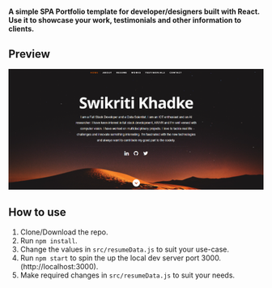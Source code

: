 

#### A simple SPA Portfolio template for developer/designers built with React. Use it to showcase your work, testimonials and other information to clients.

## Preview
![Preview](https://github.com/swikriti04/MyPortfolio1/blob/master/public/images/Landing.png)

## How to use
1. Clone/Download the repo.
2. Run  ``` npm install ```.
3. Change the values in ```src/resumeData.js``` to suit your use-case.
4. Run ```npm start``` to spin the up the local dev server port 3000.(http://localhost:3000).
5. Make required changes in ```src/resumeData.js``` to suit your needs.

